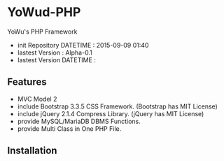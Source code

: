 # YoWud-PHP
YoWu's PHP Framework

* init Repository DATETIME : 2015-09-09 01:40
* lastest Version : Alpha-0.1
* lastest Version DATETIME : 

## Features
* MVC Model 2
* include Bootstrap 3.3.5 CSS Framework. (Bootstrap has MIT License)
* include jQuery 2.1.4 Compress Library. (jQuery has MIT License)
* provide MySQL/MariaDB DBMS Functions.
* provide Multi Class in One PHP File.

## Installation
